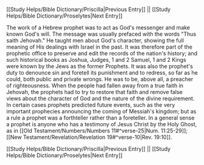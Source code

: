 [[Study Helps/Bible Dictionary/Priscilla|Previous Entry]]  ||  [[Study Helps/Bible Dictionary/Proselytes|Next Entry]]

 The work of a Hebrew prophet was to act as God's messenger and make known God's will. The message was usually prefaced with the words "Thus saith Jehovah." He taught men about God's character, showing the full meaning of His dealings with Israel in the past. It was therefore part of the prophetic office to preserve and edit the records of the nation's history; and such historical books as Joshua, Judges, 1 and 2 Samuel, 1 and 2 Kings were known by the Jews as the former Prophets. It was also the prophet's duty to denounce sin and foretell its punishment and to redress, so far as he could, both public and private wrongs. He was to be, above all, a preacher of righteousness. When the people had fallen away from a true faith in Jehovah, the prophets had to try to restore that faith and remove false views about the character of God and the nature of the divine requirement. In certain cases prophets predicted future events, such as the very important prophecies announcing the coming of Messiah's kingdom; but as a rule a prophet was a forthteller rather than a foreteller. In a general sense a prophet is anyone who has a testimony of Jesus Christ by the Holy Ghost, as in [[Old Testament/Numbers/Numbers 11#^verse-25|Num. 11:25-29]]; [[New Testament/Revelation/Revelation 19#^verse-10|Rev. 19:10]].

[[Study Helps/Bible Dictionary/Priscilla|Previous Entry]]  ||  [[Study Helps/Bible Dictionary/Proselytes|Next Entry]]